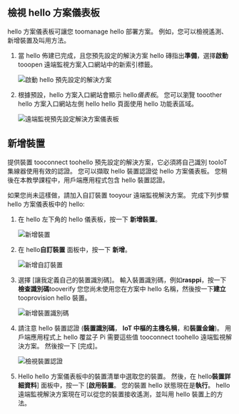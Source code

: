 ## <a name="view-hello-solution-dashboard"></a>檢視 hello 方案儀表板

hello 方案儀表板可讓您 toomanage hello 部署方案。 例如，您可以檢視遙測、新增裝置及叫用方法。

1. 當 hello 佈建已完成，且您預先設定的解決方案 hello 磚指出**準備**，選擇**啟動**tooopen 遠端監視方案入口網站中的新索引標籤。

    ![啟動 hello 預先設定的解決方案][img-launch-solution]

1. 根據預設，hello 方案入口網站會顯示 hello*儀表板*。 您可以瀏覽 tooother hello 方案入口網站左側 hello hello 頁面使用 hello 功能表區域。

    ![遠端監視預先設定解決方案儀表板][img-menu]

## <a name="add-a-device"></a>新增裝置

提供裝置 tooconnect toohello 預先設定的解決方案，它必須將自己識別 tooIoT 集線器使用有效的認證。 您可以擷取 hello 裝置認證從 hello 方案儀表板。 您稍後在本教學課程中，用戶端應用程式包含 hello 裝置認證。

如果您尚未這樣做，請加入自訂裝置 tooyour 遠端監視解決方案。 完成下列步驟 hello 方案儀表板中的 hello:

1. 在 hello 左下角的 hello 儀表板，按一下 **新增裝置**。

   ![新增裝置][1]

1. 在 hello**自訂裝置** 面板中，按一下 **新增**。

   ![新增自訂裝置][2]

1. 選擇 [讓我定義自己的裝置識別碼]。 輸入裝置識別碼，例如**rasppi**，按一下 **檢查識別碼**tooverify 您您尚未使用您在方案中 hello 名稱，然後按一下**建立**tooprovision hello 裝置。

   ![新增裝置識別碼][3]

1. 請注意 hello 裝置認證 (**裝置識別碼**， **IoT 中樞的主機名稱**，和**裝置金鑰**)。 用戶端應用程式上 hello 覆盆子 Pi 需要這些值 tooconnect toohello 遠端監視解決方案。 然後按一下 [完成]。

    ![檢視裝置認證][4]

1. Hello hello 方案儀表板中的裝置清單中選取您的裝置。 然後，在 hello**裝置詳細資料**] 面板中，按一下 [**啟用裝置**。 您的裝置 hello 狀態現在是**執行**。 hello 遠端監視解決方案現在可以從您的裝置接收遙測，並叫用 hello 裝置上的方法。

[img-launch-solution]: media/iot-suite-raspberry-pi-kit-view-solution/launch.png
[img-menu]: media/iot-suite-raspberry-pi-kit-view-solution/menu.png
[1]: media/iot-suite-raspberry-pi-kit-view-solution/suite0.png
[2]: media/iot-suite-raspberry-pi-kit-view-solution/suite1.png
[3]: media/iot-suite-raspberry-pi-kit-view-solution/suite2.png
[4]: media/iot-suite-raspberry-pi-kit-view-solution/suite3.png